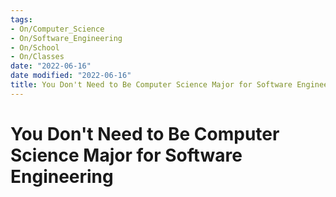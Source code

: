 ```yaml
---
tags:
- On/Computer_Science
- On/Software_Engineering
- On/School
- On/Classes
date: "2022-06-16"
date modified: "2022-06-16"
title: You Don't Need to Be Computer Science Major for Software Engineering
---
```


# You Don't Need to Be Computer Science Major for Software Engineering

